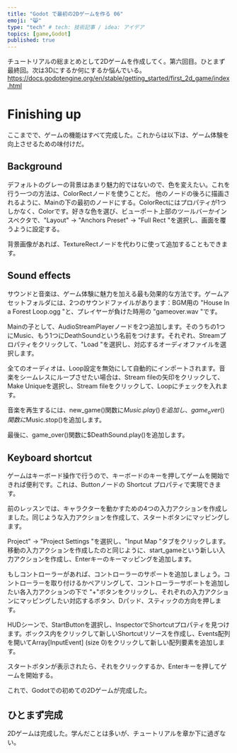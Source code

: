 ```yaml
---
title: "Godot で最初の2Dゲームを作る 06"
emoji: "😸"
type: "tech" # tech: 技術記事 / idea: アイデア
topics: [game,Godot]
published: true
---
```


チュートリアルの総まとめとして2Dゲームを作成してく。第六回目。ひとまず最終回。次は3Dにするか何にするか悩んでいる。
https://docs.godotengine.org/en/stable/getting_started/first_2d_game/index.html

# Finishing up
ここまでで、ゲームの機能はすべて完成した。これからは以下は、ゲーム体験を向上させるための味付けだ。

## Background
デフォルトのグレーの背景はあまり魅力的ではないので、色を変えたい。これを行う一つの方法は、ColorRectノードを使うことだ。
他のノードの後ろに描画されるように、Mainの下の最初のノードにする。ColorRectにはプロパティが1つしかなく、Colorです。好きな色を選び、ビューポート上部のツールバーかインスペクタで、"Layout" -> "Anchors Preset" -> "Full Rect "を選択し、画面を覆うように設定する。

背景画像があれば、TextureRectノードを代わりに使って追加することもできます。

## Sound effects
サウンドと音楽は、ゲーム体験に魅力を加える最も効果的な方法です。ゲームアセットフォルダには、2つのサウンドファイルがあります：BGM用の "House In a Forest Loop.ogg "と、プレイヤーが負けた時用の "gameover.wav "です。

Mainの子として、AudioStreamPlayerノードを2つ追加します。そのうちの1つにMusic、もう1つにDeathSoundという名前をつけます。それぞれ、Streamプロパティをクリックして、"Load "を選択し、対応するオーディオファイルを選択します。

全てのオーディオは、Loop設定を無効にして自動的にインポートされます。音楽をシームレスにループさせたい場合は、Stream fileの矢印をクリックして、Make Uniqueを選択し、Stream fileをクリックして、Loopにチェックを入れます。

音楽を再生するには、new_game()関数に$Music.play()を追加し、game_over()関数に$Music.stop()を追加します。

最後に、game_over()関数に$DeathSound.play()を追加します。

## Keyboard shortcut
ゲームはキーボード操作で行うので、キーボードのキーを押してゲームを開始できれば便利です。これは、Buttonノードの Shortcut プロパティで実現できます。

前のレッスンでは、キャラクターを動かすための4つの入力アクションを作成しました。同じような入力アクションを作成して、スタートボタンにマッピングします。

Project" -> "Project Settings "を選択し、"Input Map "タブをクリックします。移動の入力アクションを作成したのと同じように、start_gameという新しい入力アクションを作成し、Enterキーのキーマッピングを追加します。

もしコントローラーがあれば、コントローラーのサポートを追加しましょう。コントローラーを取り付けるかペアリングして、コントローラーサポートを追加したい各入力アクションの下で "+"ボタンをクリックし、それぞれの入力アクションにマッピングしたい対応するボタン、Dパッド、スティックの方向を押します。

HUDシーンで、StartButtonを選択し、InspectorでShortcutプロパティを見つけます。ボックス内をクリックして新しいShortcutリソースを作成し、Events配列を開いてArray[InputEvent] (size 0)をクリックして新しい配列要素を追加します。


スタートボタンが表示されたら、それをクリックするか、Enterキーを押してゲームを開始する。

これで、Godotでの初めての2Dゲームが完成した。


## ひとまず完成
2Dゲームは完成した。学んだことは多いが、チュートリアルを章か下に過ぎない。